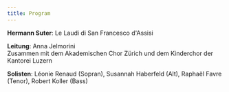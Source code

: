```yaml
---
title: Program
---
```

**Hermann Suter**: Le Laudi di San Francesco d'Assisi

**Leitung**: Anna Jelmorini  
Zusammen mit dem Akademischen Chor Zürich und dem Kinderchor der Kantorei Luzern

**Solisten**: Léonie Renaud (Sopran), Susannah Haberfeld (Alt), Raphaël Favre (Tenor), Robert Koller (Bass)